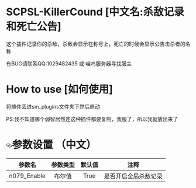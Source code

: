 # SCPSL-KillerCound [中文名:杀敌记录和死亡公告]

这个插件记录你的杀敌，杀敌会显示在称号上，死亡的时候会显示公告击杀者的名称

有BUG请联系QQ:1029482435 或 喵呜服务器寻找服主

# How to use [如何使用]

将插件丢进sm_plugins文件夹下然后启动

PS:我不知道哪个弱智居然连这种插件都要复制，我服了，所以我就放出来了

</tbody>
</table>
<h1><a id="user-content-参数设置-中文" class="anchor" aria-hidden="true" href="#参数设置-中文"><svg class="octicon octicon-link" viewBox="0 0 16 16" version="1.1" width="16" height="16" aria-hidden="true"><path fill-rule="evenodd" d="M4 9h1v1H4c-1.5 0-3-1.69-3-3.5S2.55 3 4 3h4c1.45 0 3 1.69 3 3.5 0 1.41-.91 2.72-2 3.25V8.59c.58-.45 1-1.27 1-2.09C10 5.22 8.98 4 8 4H4c-.98 0-2 1.22-2 2.5S3 9 4 9zm9-3h-1v1h1c1 0 2 1.22 2 2.5S13.98 12 13 12H9c-.98 0-2-1.22-2-2.5 0-.83.42-1.64 1-2.09V6.25c-1.09.53-2 1.84-2 3.25C6 11.31 7.55 13 9 13h4c1.45 0 3-1.69 3-3.5S14.5 6 13 6z"></path></svg></a>参数设置 （中文）</h1>
<table>
<thead>
<tr>
<th>参数名</th>
<th align="center">参数类型</th>
<th align="center">默认值</th>
<th>注释</th>
</tr>
</thead>
<tbody>
<tr>
<td>n079_Enable</td>
<td align="center">布尔值</td>
<td align="center">True</td>
<td>是否开启全局杀敌记录</td>
</tr>
</tbody>
</tbody>
</table>
